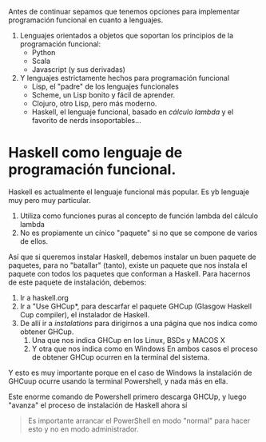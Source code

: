 Antes de continuar sepamos que tenemos opciones para implementar programación funcional en cuanto a lenguajes.
1. Lenguajes orientados a objetos que soportan los principios de la programación funcional:
   * Python
   * Scala
   * Javascript (y sus derivadas)
2. Y lenguajes estrictamente hechos para programación funcional
   * Lisp, el "padre" de los lenguajes funcionales
   * Scheme, un Lisp bonito y fácil de aprender.
   * Clojuro, otro Lisp, pero más moderno.
   * Haskell, el lenguaje funcional, basado en *cálculo lambda* y el favorito de nerds insoportables...
  
# Haskell como lenguaje de programación funcional.
Haskell es actualmente el lenguaje funcional más popular.
Es yb lenguaje muy pero muy particular.
1. Utiliza como funciones puras al concepto de función lambda del cálculo lambda
2. No es propiamente un cínico "paquete" si no que se compone de varios de ellos.

Así que si queremos instalar Haskell, debemos instalar un buen paquete de paquetes, para no "batallar" (tanto), existe un paquete que nos instala el paquete con todos los paquetes que conforman a Haskell. Para hacernos de este paquete de instalación, debemos:
1. Ir a haskell.org
2. Ir a "Use GHCup*, para descarfar el paquete GHCup (Glasgow Haskell Cup compiler), el instalador de Haskell.
3. De allí ir a *instalations* para dirigirnos a una página que nos indica como obtener GHCup.
   1. Una que nos indica GHCup en los Linux, BSDs y MACOS X
   2. Y otra que nos indica como en Windows
En ambos casos el proceso de obtener GHCup ocurren en la terminal del sistema.

Y esto es muy importante porque en el caso de Windows la instalación de GHCuup ocurre usando la terminal Powershell, y nada más en ella.

Este enorme comando de Powershell primero descarga GHCUp, y luego "avanza" el proceso de instalación de Haskell ahora sí

> Es importante arrancar el PowerShell en modo "normal" para hacer esto y no en modo administrador.

